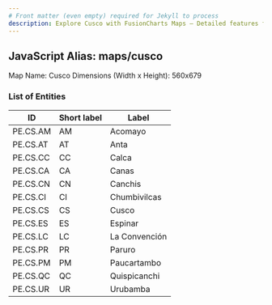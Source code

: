 ```yaml
---
# Front matter (even empty) required for Jekyll to process
description: Explore Cusco with FusionCharts Maps – Detailed features for seamless integration. Try now & enhance your data visualization today! 
---
```


## JavaScript Alias: maps/cusco

Map Name: Cusco
Dimensions (Width x Height): 560x679


### List of Entities

ID | Short label | Label
---|---|---|
PE.CS.AM| AM | Acomayo
PE.CS.AT| AT | Anta
PE.CS.CC| CC | Calca
PE.CS.CA| CA | Canas
PE.CS.CN| CN | Canchis
PE.CS.CI| CI | Chumbivilcas
PE.CS.CS| CS | Cusco
PE.CS.ES| ES | Espinar
PE.CS.LC| LC | La Convención
PE.CS.PR| PR | Paruro
PE.CS.PM| PM | Paucartambo
PE.CS.QC| QC | Quispicanchi
PE.CS.UR| UR | Urubamba
